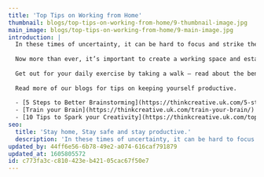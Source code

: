 ```yaml
---
title: 'Top Tips on Working from Home'
thumbnail: blogs/top-tips-on-working-from-home/9-thumbnail-image.jpg
main_image: blogs/top-tips-on-working-from-home/9-main-image.jpg
introduction: |
  In these times of uncertainty, it can be hard to focus and strike the right balance between work and life responsibilities. This may be the first time you are working from home, so here at Think! we’ve put together some thoughts on how to stay productive, happy and healthy. Creatives are an adaptable sort, many working remotely or freelancing from home as a matter of course, so here’s some of our top tips on how the make the most of working from home.   
  
  Now more than ever, it’s important to create a working space and establish boundaries for home working. Create a work space separate to your relaxing living areas, so it’s easier to switch between work mode and family time. Stick to your hours; create a routine to make sure you’re getting enough sleep and exercise. A great way to do all of this is to tidy your workspace at the end of your day, then get outside for a walk. This will give you the time to switch off mentally and return back home into your same space, but in a different mindset.
  
  Get out for your daily exercise by taking a walk – read about the benefits walking can have on your creativity in our blog post – [Take a walk on the creative side.](https://thinkcreative.uk.com/take-a-walk-on-the-creative-side/) If you are self-isolating and can’t leave your house, then escape your environment by picking up a book. Read our blog post on [how reading can boost your creativity.](https://thinkcreative.uk.com/how-reading-can-boost-creativity/)
  
  Read more of our blogs for tips on keeping yourself productive.
  
  - [5 Steps to Better Brainstorming](https://thinkcreative.uk.com/5-steps-to-better-brainstorming/)
  - [Train your Brain](https://thinkcreative.uk.com/train-your-brain/)
  - [10 Tips to Spark your Creativity](https://thinkcreative.uk.com/top-10-tips-to-spark-your-creativity/)
seo:
  title: 'Stay home, Stay safe and stay productive.'
  description: 'In these times of uncertainty, it can be hard to focus and strike the right balance between work and life responsibilities. Is it your first time working from home? Read our teams top tips in staying productive.'
updated_by: 44ff6e56-6b78-49e2-a074-616caf791879
updated_at: 1605805572
id: c773fa3c-c810-423e-b421-05cac67f50e7
---
```


